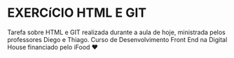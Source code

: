# EXERCíCIO HTML E GIT

Tarefa sobre HTML e GIT realizada durante a aula de hoje, ministrada pelos professores Diego e Thiago.
Curso de Desenvolvimento Front End na Digital House financiado pelo iFood ❤

